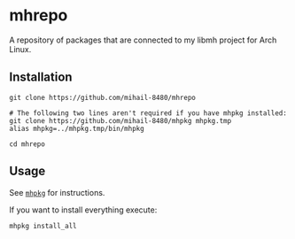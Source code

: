 # mhrepo
A repository of packages that are connected to my libmh project for Arch Linux.

## Installation
```shell
git clone https://github.com/mihail-8480/mhrepo

# The following two lines aren't required if you have mhpkg installed:
git clone https://github.com/mihail-8480/mhpkg mhpkg.tmp
alias mhpkg=../mhpkg.tmp/bin/mhpkg 

cd mhrepo
```

## Usage
See [`mhpkg`](https://github.com/mihail-8480/mhpkg) for instructions.

If you want to install everything execute:
```shell
mhpkg install_all
```